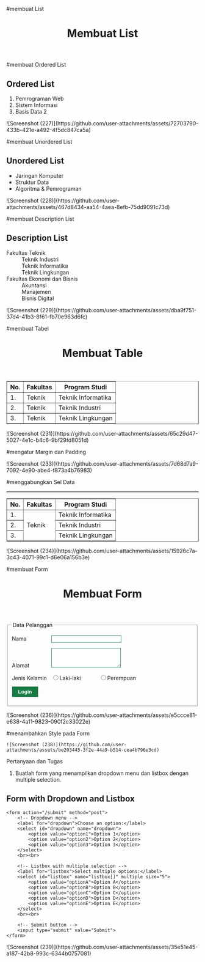 #membuat List
<!DOCTYPE html>
<html lang="en">
<head>
<meta charset="UTF-8">
<meta name="viewport" content="width=device-width, initial-scale=1.0">
<title>HTML Lanjutan</title>
</head>
<body>
<header>
<h1>Membuat List</h1>
</header>
</body>
</html>

#membuat Ordered List
<section id="order-list">
    <h2>Ordered List</h2>
    <ol>
    <li>Pemrograman Web</li>
    <li>Sistem Informasi</li>
    <li>Basis Data 2</li>
    </ol>
    </section>
![Screenshot (227)](https://github.com/user-attachments/assets/72703790-433b-421e-a492-4f5dc847ca5a)


#membuat Unordered List
<section id="unorder-list">
        <h2>Unordered List</h2>
        <ul type="square">
        <li>Jaringan Komputer</li>
        <li>Struktur Data</li>
        <li>Algoritma &amp; Pemrograman</li>
        </ul>
        </section>
        ![Screenshot (228)](https://github.com/user-attachments/assets/467d8434-aa54-4aea-8efb-75dd9091c73d)


#membuat Description List
<section id="unorder-list">
            <h2>Description List</h2>
            <dl>
            <dt>Fakultas Teknik</dt>
            <dd>Teknik Industri</dd>
            <dd>Teknik Informatika</dd>
            <dd>Teknik Lingkungan</dd>
            <dt>Fakultas Ekonomi dan Bisnis</dt>
            <dd>Akuntansi</dd>
            <dd>Manajemen</dd>
            <dd>Bisnis Digital</dd>
            </dl>
            </section>
            ![Screenshot (229)](https://github.com/user-attachments/assets/dba9f751-37d4-41b3-8f61-fb70e963d6fc)


#membuat Tabel
<!DOCTYPE html>
<html lang="en">
<head>
<meta charset="UTF-8">
<meta name="viewport" content="width=device-width, initial-scale=1.0">
<title>HTML Lanjutan</title>
</head>
<body>
<header>
<h1>Membuat Table</h1>
</header>
</body>
</html>
<table border="1" cellpadding="4" cellspacing="0">
<thead>
<tr>
<th>No.</th>
<th>Fakultas</th>
<th>Program Studi</th>
</tr>
</thead>
<tbody>
<tr>
<td>1.</td>
<td>Teknik</td>
<td>Teknik Informatika</td>
</tr>
<tr>
<td>2.</td>
<td>Teknik</td>
<td>Teknik Industri</td>
</tr>
<tr>
<td>3.</td>
<td>Teknik</td>
<td>Teknik Lingkungan</td>
</tr>
</tbody>
</table>
![Screenshot (231)](https://github.com/user-attachments/assets/65c29d47-5027-4e1c-b4c6-9bf29fd8051d)


#mengatur Margin dan Padding
<table border="1" cellpadding="4" cellspacing="0">
![Screenshot (233)](https://github.com/user-attachments/assets/7d68d7a9-7092-4e90-abe4-f873a4b76983)


#menggabungkan Sel Data
<table border="1" cellpadding="6" cellspacing="0">
<thead>
<tr>
<th>No.</th>
<th>Fakultas</th>
<th>Program Studi</th>
</tr>
</thead>
<tbody>
<tr>
<td>1.</td>
<td rowspan="3">Teknik</td>
<td>Teknik Informatika</td>
</tr>
<tr>
<td>2.</td>
<td>Teknik Industri</td>
</tr>
<tr>
<td>3.</td>
<td>Teknik Lingkungan</td>
</tr>
</tbody>
</table>
![Screenshot (234)](https://github.com/user-attachments/assets/15926c7a-3c43-4071-99c1-d6e06a156b3e)


#membuat Form
<!DOCTYPE html>
<html lang="en">
<head>
<meta charset="UTF-8">
<meta name="viewport" content="width=device-width, initial-scale=1.0">
<title>HTML Lanjutan</title>
</head>
<body>
<header>
<h1>Membuat Form</h1>
</header>
</body>
</html>

<form action="proses.php" method="post">
    <fieldset>
    <legend>Data Pelanggan</legend>
    <p>
    <label for="nama">Nama</label>
    <input type="text" id="nama" name="nama">
    </p>
    <p>
    <label for="alamat">Alamat</label>
    <textarea id="alamat" name="alamat" cols="20" rows="3"></textarea>
    </p>
    <p>
    <label>Jenis Kelamin</label>
    <input id="jk_l" type="radio" name="kelamin" value="L" /><label
    for="jk_l">Laki-laki</label>
    <input id="jk_p" type="radio" name="kelamin" value="P" /><label
    for="jk_p">Perempuan</label>
</p>
<p><input type="submit" value="Login"></p>
</fieldset>
</form>
![Screenshot (236)](https://github.com/user-attachments/assets/e5ccce81-e638-4a11-9823-090f2c33022e)


#menambahkan Style pada Form
<style>
    form p > label {
    display: inline-block;
    width: 100px;
    }
    form input[type="text"], form textarea {
    border: 1px solid #197a43;
    }
    form input[type="submit"] {
    border: 1px solid #197a43;
    background-color: #197a43;
    color: #ffffff;
    font-weight: bold;
    padding: 5px 15px;
    }
    </style>
    ![Screenshot (238)](https://github.com/user-attachments/assets/be203445-3f2e-44a9-b514-cea4b796e3cd)


Pertanyaan dan Tugas
1. Buatlah form yang menampilkan dropdown menu dan listbox dengan multiple selection.
<!DOCTYPE html>
<html lang="en">
<head>
    <meta charset="UTF-8">
    <meta name="viewport" content="width=device-width, initial-scale=1.0">
    <title>Form with Dropdown and Listbox</title>
</head>
<body>
    <h2>Form with Dropdown and Listbox</h2>

    <form action="/submit" method="post">
        <!-- Dropdown menu -->
        <label for="dropdown">Choose an option:</label>
        <select id="dropdown" name="dropdown">
            <option value="option1">Option 1</option>
            <option value="option2">Option 2</option>
            <option value="option3">Option 3</option>
        </select>
        <br><br>

        <!-- Listbox with multiple selection -->
        <label for="listbox">Select multiple options:</label>
        <select id="listbox" name="listbox[]" multiple size="5">
            <option value="optionA">Option A</option>
            <option value="optionB">Option B</option>
            <option value="optionC">Option C</option>
            <option value="optionD">Option D</option>
            <option value="optionE">Option E</option>
        </select>
        <br><br>

        <!-- Submit button -->
        <input type="submit" value="Submit">
    </form>
</body>
</html>
![Screenshot (239)](https://github.com/user-attachments/assets/35e51e45-a187-42b8-993c-6344b0757081)


